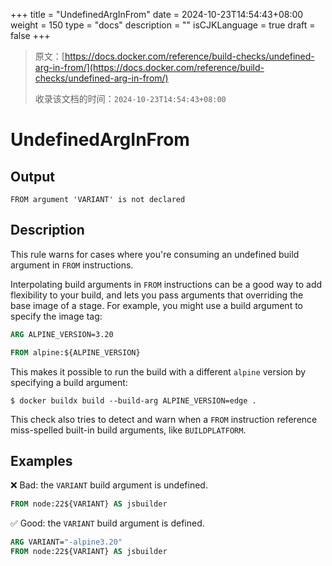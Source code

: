 +++
title = "UndefinedArgInFrom"
date = 2024-10-23T14:54:43+08:00
weight = 150
type = "docs"
description = ""
isCJKLanguage = true
draft = false
+++

> 原文：[https://docs.docker.com/reference/build-checks/undefined-arg-in-from/](https://docs.docker.com/reference/build-checks/undefined-arg-in-from/)
>
> 收录该文档的时间：`2024-10-23T14:54:43+08:00`

# UndefinedArgInFrom

## Output



```text
FROM argument 'VARIANT' is not declared
```

## Description

This rule warns for cases where you're consuming an undefined build argument in `FROM` instructions.

Interpolating build arguments in `FROM` instructions can be a good way to add flexibility to your build, and lets you pass arguments that overriding the base image of a stage. For example, you might use a build argument to specify the image tag:



```dockerfile
ARG ALPINE_VERSION=3.20

FROM alpine:${ALPINE_VERSION}
```

This makes it possible to run the build with a different `alpine` version by specifying a build argument:



```console
$ docker buildx build --build-arg ALPINE_VERSION=edge .
```

This check also tries to detect and warn when a `FROM` instruction reference miss-spelled built-in build arguments, like `BUILDPLATFORM`.

## Examples

❌ Bad: the `VARIANT` build argument is undefined.



```dockerfile
FROM node:22${VARIANT} AS jsbuilder
```

✅ Good: the `VARIANT` build argument is defined.



```dockerfile
ARG VARIANT="-alpine3.20"
FROM node:22${VARIANT} AS jsbuilder
```
